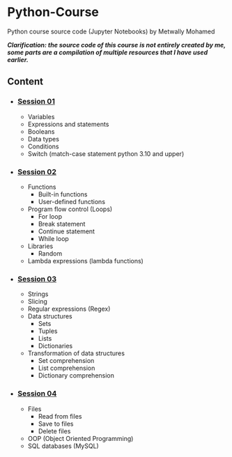 # Python-Course
 Python course source code (Jupyter Notebooks) by Metwally Mohamed

__*Clarification: the source code of this course is not entirely created by me, some parts are a compilation of multiple resources that I have used earlier.*__

## Content

- ### [Session 01](https://github.com/8-momo-8/Python-Course/blob/main/1.ipynb)
  - Variables
  - Expressions and statements
  - Booleans
  - Data types
  - Conditions
  - Switch (match-case statement python 3.10 and upper)
 
- ### [Session 02](https://github.com/8-momo-8/Python-Course/blob/main/2.ipynb)
  - Functions
    - Built-in functions
    - User-defined functions
  - Program flow control (Loops)
    - For loop
    - Break statement
    - Continue statement
    - While loop
  - Libraries
    - Random
  - Lambda expressions (lambda functions)

- ### [Session 03](https://github.com/8-momo-8/Python-Course/blob/main/3.ipynb)
  - Strings
  - Slicing
  - Regular expressions (Regex)
  - Data structures
    - Sets
    - Tuples
    - Lists
    - Dictionaries
  - Transformation of data structures
    - Set comprehension
    - List comprehension
    - Dictionary comprehension

- ### [Session 04](https://github.com/8-momo-8/Python-Course/blob/main/4.ipynb)
  - Files
    - Read from files
    - Save to files
    - Delete files
  - OOP (Object Oriented Programming)
  - SQL databases (MySQL)
